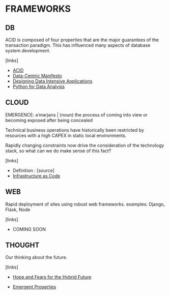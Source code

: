 # FRAMEWORKS

## DB
ACID is composed of four properties that are the major guarantees of the transaction paradigm. This has influenced many aspects of database system development.

[links]
- [ACID](https://en.wikipedia.org/wiki/ACID)
- [Data-Centric Manifesto](http://www.datacentricmanifesto.org)
- [Designing Data Intensive Applications](https://www.oreilly.com/library/view/designing-data-intensive-applications/9781491903063/)
- [Python for Data Analysis](https://www.oreilly.com/library/view/python-for-data/9781449323592/)

## CLOUD
EMERGENCE: əˈmərjəns | (noun) the process of coming into view or becoming exposed after being concealed

Technical business operations have historically been restricted by resources with a high CAPEX in static local environments.

Rapidly changing constraints now drive the consideration of the technology stack, so what can we do make sense of this fact?

[links]
- Definition : [source]
- [Infrastructure as Code](https://www.oreilly.com/library/view/infrastructure-as-code/9781617298295/)

## WEB
Rapid deployment of sites using robust web frameworks.
examples: Django, Flask, Node

[links]
- COMING SOON

## THOUGHT
Our thinking about the future.

[links]
- [Hope and Fears for the Hybrid Future](https://www.mckinsey.com/featured-insights/coronavirus-leading-through-the-crisis/charting-the-path-to-the-next-normal/hopes-and-fears-for-the-hybrid-future)

- [Emergent Properties](https://plato.stanford.edu/entries/properties-emergent/)
